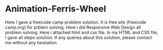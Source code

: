 # Animation-Ferris-Wheel
Here I gave a freecode camp problem solution. It is free site (freecode camp.org) for prblem solving. Here i did Responsive Web Design all problem solving. Here i attached html and css file. In my  HTML and CSS file, I gave all steps solution. If any queries about this solution, please contact me without any hesitation.
